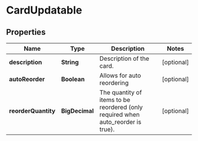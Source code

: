 

# CardUpdatable


## Properties

Name | Type | Description | Notes
------------ | ------------- | ------------- | -------------
**description** | **String** | Description of the card. |  [optional]
**autoReorder** | **Boolean** | Allows for auto reordering |  [optional]
**reorderQuantity** | **BigDecimal** | The quantity of items to be reordered (only required when auto_reorder is true). |  [optional]



